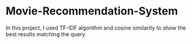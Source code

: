 # Movie-Recommendation-System
In this project, I used TF-IDF algorithm and cosine similarity to show the best results matching the query
